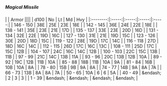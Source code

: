 ##### Magical Missile

|      | Armor ||||
| d100 | No | Lt | Md | Hvy |
|:--------:|:-----:|:-----:|:-----:|:-----:|
| 146 - 150 | 38E  | 25E  | 23E  | 18E  |
| 142 - 145 | 36E  | 24E  | 22E  | 18E  |
| 138 - 141 | 35E  | 23E  | 21E  | 17D  |
| 135 - 137 | 33E  | 23E  | 20D  | 16D  |
| 131 - 134 | 32E  | 22E  | 19D  | 16C  |
| 127 - 130 | 31E  | 21E  | 19D  | 15C  |
| 123 - 126 | 30E  | 20D  | 18D  | 15C  |
| 119 - 122 | 28E  | 19D  | 17C  | 14C  |
| 116 - 118 | 27D  | 18D  | 16C  | 14C  |
| 112 - 115 | 26D  | 17C  | 16C  | 13C  |
| 108 - 111 | 25D  | 17C  | 15C  | 12B  |
| 104 - 107 | 24C  | 16C  | 14C  | 12B  |
| 100 - 103 | 22C  | 15C  | 13B  | 11B  |
| 97 - 99 | 21C  | 14C  | 13B  | 11A  |
| 93 - 96 | 20C  | 13B  | 12B  | 10A  |
| 89 - 92 | 19C  | 12B  | 11B  | 10A  |
| 85 - 88 | 18B  | 11B  | 10A  | 9A  |
| 81 - 84 | 16B  | 10B  | 10A  | 8A  |
| 78 - 80 | 15B  | 9B  | 9A  | 8A  |
| 74 - 77 | 14B  | 9A  | 8A  | 7A  |
| 66 - 73 | 13B  | 8A  | 8A  | 7A  |
| 50 - 65 | 10A  | 6 | 6 | 5A  |
| 40 - 49 | &endash;  | 2 | 3 | 3 |
| 1 - 39 | &endash;  | &endash;  | &endash;  | &endash;  |

